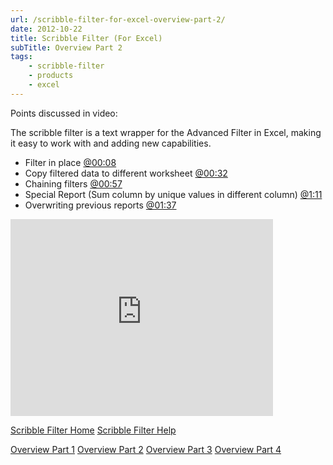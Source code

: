 ```yaml
---
url: /scribble-filter-for-excel-overview-part-2/
date: 2012-10-22
title: Scribble Filter (For Excel)
subTitle: Overview Part 2
tags:
    - scribble-filter
    - products
    - excel
---
```


Points discussed in video:

The scribble filter is a text wrapper for the Advanced Filter in Excel, making it easy to work with and adding new capabilities.

<ul>
<li>Filter in place <a href="http://www.youtube.com/watch?v=vB1xfKitdJQ&feature=player_detailpage#t=8s">@00:08</a></li>
<li>Copy filtered data to different worksheet <a href="http://www.youtube.com/watch?v=vB1xfKitdJQ&feature=player_detailpage#t=32s">@00:32</a></li>
<li>Chaining filters <a href="http://www.youtube.com/watch?v=vB1xfKitdJQ&feature=player_detailpage#t=57s">@00:57</a></li>
<li>Special Report (Sum column by unique values in different column) <a href="http://www.youtube.com/watch?v=vB1xfKitdJQ&feature=player_detailpage#t=71s">@1:11</a></li>
<li>Overwriting previous reports <a href="http://www.youtube.com/watch?v=vB1xfKitdJQ&feature=player_detailpage#t=97s">@01:37</a></li>
</ul>

<iframe width="420" height="315" src="http://www.youtube.com/embed/vB1xfKitdJQ" frameborder="0" allowfullscreen></iframe>

<a href="http://wp.me/P26YjB-7Z">Scribble Filter Home</a>
<a href="http://wp.me/P26YjB-82">Scribble Filter Help</a>

<a href="http://wp.me/p26YjB-85">Overview Part 1</a>
<a href="http://wp.me/p26YjB-8o">Overview Part 2</a>
<a href="http://wp.me/p26YjB-8s">Overview Part 3</a>
<a href="http://wp.me/p26YjB-8Y">Overview Part 4</a>
